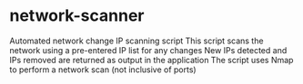 # network-scanner
Automated network change IP scanning script
This script scans the network using a pre-entered IP list for any changes
New IPs detected and IPs removed are returned as output in the application
The script uses Nmap to perform a network scan (not inclusive of ports)
